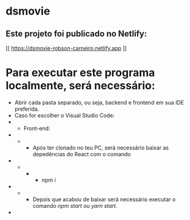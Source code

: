 # dsmovie

## Este projeto foi publicado no Netlify:
[[ https://dsmovie-robson-carneiro.netlify.app ]]

# Para executar este programa localmente, será necessário:
* Abrir cada pasta separado, ou seja, backend e frontend em sua IDE preferida.
* Caso for escolher o Visual Studio Code:
* * Front-end: 
* * * Após ter clonado no teu PC, será necessário baixar as depedências do React com o comando
* * * * npm i
* * * Depois que acabou de baixar será necessário executar o comando *npm start* ou *yarn start*.
* 
